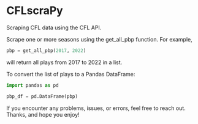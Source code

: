 # CFLscraPy
Scraping CFL data using the CFL API.

Scrape one or more seasons using the get_all_pbp function. For example,

```python
pbp = get_all_pbp(2017, 2022)
```

will return all plays from 2017 to 2022 in a list.

To convert the list of plays to a Pandas DataFrame:

```python
import pandas as pd

pbp_df = pd.DataFrame(pbp)
```

If you encounter any problems, issues, or errors, feel free to reach out. Thanks, and hope you enjoy!
